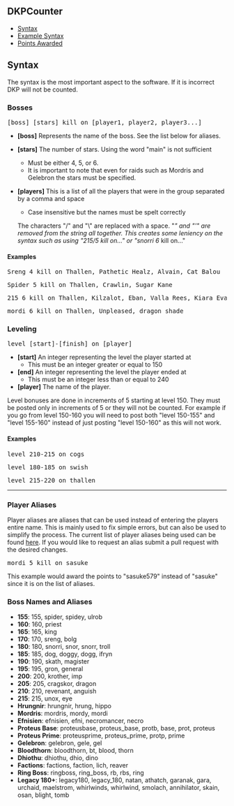 ## DKPCounter
* <a href="syntax.md">Syntax</a>
* <a href="examples.md">Example Syntax</a>
* <a href="points.md">Points Awarded</a>
## Syntax

The syntax is the most important aspect to the software. If it is incorrect DKP will not be counted.

### Bosses
<pre>[boss] [stars] kill on [player1, player2, player3...]</pre>

* **[boss]** Represents the name of the boss. See the list below for aliases.
* **[stars]** The number of stars. Using the word "main" is not sufficient
  - Must be either 4, 5, or 6.
  - It is important to note that even for raids such as Mordris and Gelebron the stars must be specified.
* **[players]** This is a list of all the players that were in the group separated by a comma and space
  - Case insensitive but the names must be spelt correctly
  
  The characters "/" and "\\" are replaced with a space. "*" and "'" are removed from the string all together. This creates  some leniency on the syntax such as using "215/5 kill on..." or "snorri 6* kill on..."
  
  
#### Examples
<pre>Sreng 4 kill on Thallen, Pathetic Healz, Alvain, Cat Balou</pre>
<pre>Spider 5 kill on Thallen, Crawlin, Sugar Kane</pre>
<pre>215 6 kill on Thallen, Kilzalot, Eban, Valla Rees, Kiara Evangelin</pre>
<pre>mordi 6 kill on Thallen, Unpleased, dragon shade</pre>

### Leveling
<pre>level [start]-[finish] on [player]</pre>
* **[start]** An integer representing the level the player started at
  - This must be an integer greater or equal to 150
* **[end]** An integer representing the level the player ended at
  - This must be an integer less than or equal to 240
* **[player]** The name of the player.

Level bonuses are done in increments of 5 starting at level 150. They must be posted only in increments of 5 or they will not be counted. For example if you go from level 150-160 you will need to post both "level 150-155" and "level 155-160" instead of just posting "level 150-160" as this will not work.

#### Examples
<pre>level 210-215 on cogs</pre>
<pre>level 180-185 on swish</pre>
<pre>level 215-220 on thallen</pre>
___

### Player Aliases
Player aliases are aliases that can be used instead of entering the players entire name. This is mainly used to fix simple errors, but can also be used to simplify the process. The current list of player aliases being used can be found <a href="../../docs/count/aliases.txt">here</a>. If you would like to request an alias submit a pull request with the desired changes.

<pre>mordi 5 kill on sasuke</pre>

This example would award the points to "sasuke579" instead of "sasuke" since it is on the list of aliases.

### Boss Names and Aliases
* **155**: 155, spider, spidey, ulrob
* **160**: 160, priest
* **165**: 165, king
* **170**: 170, sreng, bolg
* **180**: 180, snorri, snor, snorr, troll
* **185**: 185, dog, doggy, dogg, ifryn
* **190**: 190, skath, magister
* **195**: 195, gron, general
* **200**: 200, krother, imp
* **205**: 205, cragskor, dragon
* **210**: 210, revenant, anguish
* **215**: 215, unox, eye
* **Hrungnir**: hrungnir, hrung, hippo
* **Mordris**: mordris, mordy, mordi
* **Efnisien**: efnisien, efni, necromancer, necro
* **Proteus Base**: proteusbase, proteus_base, protb, base, prot, proteus
* **Proteus Prime**: proteusprime, proteus_prime, protp, prime
* **Gelebron**: gelebron, gele, gel
* **Bloodthorn**: bloodthorn, bt, blood, thorn
* **Dhiothu**: dhiothu, dhio, dino
* **Factions**: factions, faction, lich, reaver
* **Ring Boss**: ringboss, ring_boss, rb, rbs, ring
* **Legacy 180+**: legacy180, legacy_180, natan, athatch, garanak, gara, urchaid, maelstrom, whirlwinds, whirlwind, smolach, annihilator, skain, osan, blight, tomb
